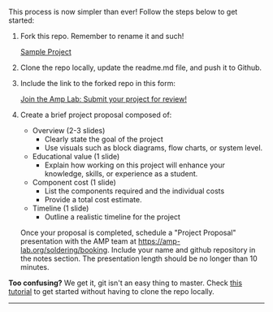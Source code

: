 This process is now simpler than ever! Follow the steps below to get started:

1. Fork this repo. Remember to rename it and such!

    <a class="btn" href="https://github.com/Amp-Lab-at-VT/SampleProject/fork" >Sample Project</a>

2. Clone the repo locally, update the readme.md file, and push it to Github. 

3. Include the link to the forked repo in this form:

    <a class="btn" href="https://github.com/Amp-Lab-at-VT/website/issues/new/choose" >Join the Amp Lab: Submit your project for review!</a>

4. Create a brief project proposal composed of:
    - Overview (2-3 slides)
        - Clearly state the goal of the project
        - Use visuals such as block diagrams, flow charts, or system level.
    - Educational value (1 slide)
        - Explain how working on this project will enhance your knowledge, skills, or experience as a student.
    - Component cost (1 slide)
        - List the components required and the individual costs
        - Provide a total cost estimate.
    - Timeline (1 slide)
        - Outline a realistic timeline for the project
    
    Once your proposal is completed, schedule a "Project Proposal" presentation with the AMP team at https://amp-lab.org/soldering/booking. Include your name and github repository in the notes section. The presentation length should be no longer than 10 minutes.

**Too confusing?** We get it, git isn't an easy thing to master. Check <a href = "/beginners_guide">this tutorial</a> to get started without having to clone the repo locally.

<hr>
